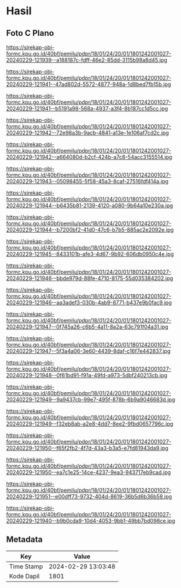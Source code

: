 # Hasil

## Foto C Plano

https://sirekap-obj-formc.kpu.go.id/40bf/pemilu/pdpr/18/01/24/20/01/1801242001027-20240229-121939--a188187c-fdff-46e2-85dd-3115b98a8d45.jpg

https://sirekap-obj-formc.kpu.go.id/40bf/pemilu/pdpr/18/01/24/20/01/1801242001027-20240229-121941--47ad802d-5572-4877-948a-1d8bed7fb15b.jpg

https://sirekap-obj-formc.kpu.go.id/40bf/pemilu/pdpr/18/01/24/20/01/1801242001027-20240229-121941--b5191a98-568a-4937-a3f4-8b187cc1d5cc.jpg

https://sirekap-obj-formc.kpu.go.id/40bf/pemilu/pdpr/18/01/24/20/01/1801242001027-20240229-121942--72e98a3b-9acb-4841-a13e-1e106af7cd2c.jpg

https://sirekap-obj-formc.kpu.go.id/40bf/pemilu/pdpr/18/01/24/20/01/1801242001027-20240229-121942--a664080d-b2cf-424b-a7c8-54acc3155514.jpg

https://sirekap-obj-formc.kpu.go.id/40bf/pemilu/pdpr/18/01/24/20/01/1801242001027-20240229-121943--05098455-5f58-45a3-8caf-27516fdf414a.jpg

https://sirekap-obj-formc.kpu.go.id/40bf/pemilu/pdpr/18/01/24/20/01/1801242001027-20240229-121944--b6435b81-2139-4120-a080-9b64a10e230a.jpg

https://sirekap-obj-formc.kpu.go.id/40bf/pemilu/pdpr/18/01/24/20/01/1801242001027-20240229-121944--b7200bf2-41d0-47c6-b7b5-885ac2e2092e.jpg

https://sirekap-obj-formc.kpu.go.id/40bf/pemilu/pdpr/18/01/24/20/01/1801242001027-20240229-121945--8433101b-afe3-4d67-9b92-606db0950c4e.jpg

https://sirekap-obj-formc.kpu.go.id/40bf/pemilu/pdpr/18/01/24/20/01/1801242001027-20240229-121946--bbde979d-88fe-4710-8175-55d035384202.jpg

https://sirekap-obj-formc.kpu.go.id/40bf/pemilu/pdpr/18/01/24/20/01/1801242001027-20240229-121946--aa3adef3-030b-4ab9-8771-b437e9b0fac9.jpg

https://sirekap-obj-formc.kpu.go.id/40bf/pemilu/pdpr/18/01/24/20/01/1801242001027-20240229-121947--0f745a26-c6b5-4a11-8a2a-63c791f04a31.jpg

https://sirekap-obj-formc.kpu.go.id/40bf/pemilu/pdpr/18/01/24/20/01/1801242001027-20240229-121947--5f3a4a06-3e60-4439-8daf-c16f7e442837.jpg

https://sirekap-obj-formc.kpu.go.id/40bf/pemilu/pdpr/18/01/24/20/01/1801242001027-20240229-121948--0f61bd91-f91a-49fd-a973-5dbf240213cb.jpg

https://sirekap-obj-formc.kpu.go.id/40bf/pemilu/pdpr/18/01/24/20/01/1801242001027-20240229-121949--9a9437cb-99e7-495f-878b-6b9a9046683d.jpg

https://sirekap-obj-formc.kpu.go.id/40bf/pemilu/pdpr/18/01/24/20/01/1801242001027-20240229-121949--f32eb8ab-a2e8-4dd7-8ee2-9fbd0657796c.jpg

https://sirekap-obj-formc.kpu.go.id/40bf/pemilu/pdpr/18/01/24/20/01/1801242001027-20240229-121950--f65f2fb2-4f7d-43a3-b3a5-e7fd81943da9.jpg

https://sirekap-obj-formc.kpu.go.id/40bf/pemilu/pdpr/18/01/24/20/01/1801242001027-20240229-121950--ea7c1e25-14ce-4237-9ea3-943717eb9cad.jpg

https://sirekap-obj-formc.kpu.go.id/40bf/pemilu/pdpr/18/01/24/20/01/1801242001027-20240229-121951--e00dff73-9732-404d-8619-36b5d6b36b58.jpg

https://sirekap-obj-formc.kpu.go.id/40bf/pemilu/pdpr/18/01/24/20/01/1801242001027-20240229-121940--b9b0cda9-10d4-4053-9bb1-49bb7bd098ce.jpg


## Metadata

| Key        | Value               |
| ---------- | ------------------- |
| Time Stamp | 2024-02-29 13:03:48 |
| Kode Dapil | 1801                |



